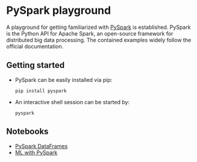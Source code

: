 # PySpark playground

A playground for getting familiarized with [PySpark](https://spark.apache.org/docs/latest/api/python/index.html) is established.
PySpark is the Python API for Apache Spark, an open-source framework for distributed big data processing.
The contained examples widely follow the official documentation.


## Getting started

- PySpark can be easily installed via pip:
  ```
  pip install pyspark
  ```

- An interactive shell session can be started by:
  ```
  pyspark
  ```


## Notebooks

- [PySpark DataFrames](notebooks/data_frames.ipynb)
- [ML with PySpark](notebooks/machine_learning.ipynb)
